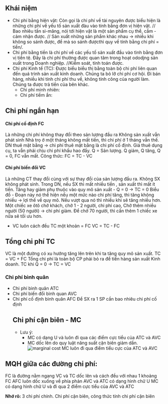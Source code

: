 ## Khái niệm
- Chi phí bằng hiện vật: Còn gọi là chi phí về tài nguyên được biểu hiện là những chi phí về yếu tố sản xuất đàu vào tính bằng đơn vị hiện vật.
  // Bao nhiêu tấn si-măng, nói tới hiện vật là một sản phẩm cụ thể, cầm - cảm nhận được. 
  // Sản xuất những sản phẩm khác nhau -> nhiều khi không so sánh được, để mà so sánh đượcthì quy về tính bằng chi phí = tiền/.
- Chi phí bằng tiền là chi phí về các yếu tố sản xuất đầu vào tình bằng đơn vị tiền tệ. Đây là chi phí thường được quan tâm trong hoạt ododjng sản xuất trong Doanh nghiệp.
  //Kiểm soát, tính toán được.
- Chi phí Kinh tế (TC): Được biểu biểu thị bằng toàn bộ chi phí liên quan đến quá trình sản xuất kinh doanh.
  Chúng ta bỏ lỡ chi phí cơ hội.
  Đi bán hàng, nhiều khi tính chi phí thu về, không tính công của người làm. Chúng ta được trả tiền của bên khác. 
	- Chi phí minh nhiên: 
	- Chi phí tiềm ẩn:
## Chi phí ngắn hạn
#### Chi phí cố định FC
Là những chi phí không thay đổi theo sản lượng đầu ra
Không sản xuất vẫn phát sinh
	Nhà trọ ở một tháng không mất tiền, thì chi phí ở 1 tháng vẫn thế.
	DN  thuê mặt bằng -> chi phí thuê mặt bằng là chi phí cố định. Giá thuê dụng cụ, ta vẫn phải chịu chi phí khấu hao đấy.
		Q = Sản lượng. Q giảm, Q tăng, Q = 0, FC vẫn mất.
		Công thức: FC = TC - VC
#### Chi phí biến đổi VC
Là những CT thay đổi cùng với sự thay đổi của sản lượng đầu ra.
Không SX không phát sinh.
	Trong DN, nếu SX thì mất nhiều tiền , sản xuất thì mất ít tiền.
	Tăng hay giảm phụ thuộc vào quy mô sản xuất - Q = 0 -> TC = 0
Biểu đồ - Đoạn này nó thể hiện nếu một mức nào chi phí tăng, thì tăng không nhiều -> lợi thế về quy mô.
	Nếu vượt qua nó thì nhiều khi sẽ tăng nhiều hơn.
	Một chiếc xe ôtô chở khách, chở 1 - 2 người, chi phí cao,
	Chở thêm nhiều người (50 người) -> chi phí giảm.
	Để chở 70 người, thì cần thêm 1 chiếc xe nữa sẽ tối ưu hơn.

- VC luôn cách đều TC một khoản = FC
	VC = TC - FC 
## Tổng chi phí TC
VC là một đường có xu hướng tăng lên trên khi ta tăng quy mô sản xuất.
TC = VC + FC
Tổng chi phí là toàn bộ CP phải bỏ ra để tiến hàng sản xuất Kinh doanh.
TC khi Q = 0 -> TC = VC
### Chi phí bình quân
- Chi phí bình quân ATC
- Chi phí biến đổi bình quan AVC 
- Chi phí cố định bình quân AFC
  Để SX ra 1 SP cần bao nhiêu chi phí cố định
  ## Chi phí cận biên - MC
  - Lưu ý: 
    - MC có dạng U và luôn đi qua các điểm cực tiểu của ATC và AVC
    - MC dốc lên do quy luật năng suất cận biên giảm dần.
  ![marginal cost](https://cdn.shopify.com/s/files/1/0070/7032/files/marginal-cost-curve_600x600.png?v=1689525746)
  MC luôn đi qua điểm tiểu cực của ATC và AVC
## MQH giữa các đường chi phí:
FC là đường nằm ngang
VC và TC dốc lên và cách đều với nhau 1 khoảng FC
AFC luôn dốc xuống về phía phản
AVC và ATC có dạng hình chữ U
MC có dạng hình chữ U và đi qua 2 điểm cực tiểu  của AVC và ATC

**Nhớ rõ:**
3 chi phí chính.
Chi phí cận biên, công thức tính chi phí cận biên
